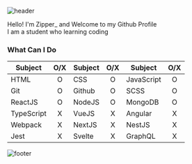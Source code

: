 ![header](https://capsule-render.vercel.app/api?type=wave&color=auto&height=300&section=header&text=Zipper_&fontSize=90)

Hello! I'm Zipper_ and Welcome to my Github Profile<br/>
I am a student who learning coding

### What Can I Do
Subject|O/X|Subject|O/X|Subject|O/X
--|:--:|--|:--:|--|:--:
HTML|O|CSS|O|JavaScript|O
Git|O|Github|O|SCSS|O
ReactJS|O|NodeJS|O|MongoDB|O
TypeScript|X|VueJS|X|Angular|X
Webpack|X|NextJS|X|NestJS|X
Jest|X|Svelte|X|GraphQL|X

![footer](https://capsule-render.vercel.app/api?type=wave&color=auto&height=100&section=footer)
